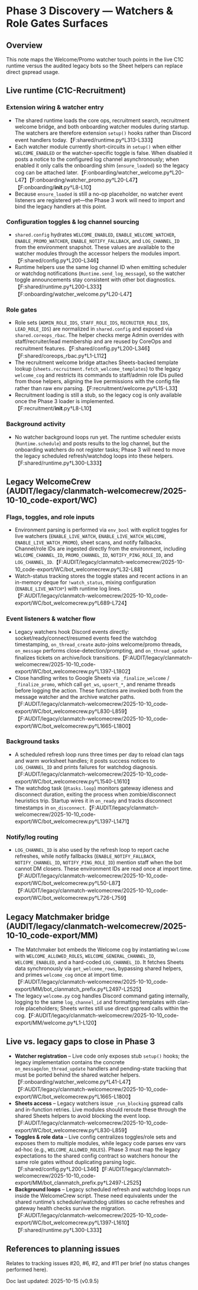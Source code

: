 # Phase 3 Discovery — Watchers & Role Gates Surfaces

## Overview
This note maps the Welcome/Promo watcher touch points in the live C1C runtime versus the audited legacy bots so the Sheet helpers can replace direct gspread usage.

## Live runtime (C1C-Recruitment)

### Extension wiring & watcher entry
- The shared runtime loads the core ops, recruitment search, recruitment welcome bridge, and both onboarding watcher modules during startup. The watchers are therefore extension `setup()` hooks rather than Discord event handlers today.【F:shared/runtime.py†L313-L333】
- Each watcher module currently short-circuits in `setup()` when either `WELCOME_ENABLED` or the watcher-specific toggle is false. When disabled it posts a notice to the configured log channel asynchronously; when enabled it only calls the onboarding shim (`ensure_loaded`) so the legacy cog can be attached later.【F:onboarding/watcher_welcome.py†L20-L47】【F:onboarding/watcher_promo.py†L20-L47】【F:onboarding/__init__.py†L8-L10】
- Because `ensure_loaded` is still a no-op placeholder, no watcher event listeners are registered yet—the Phase 3 work will need to import and bind the legacy handlers at this point.

### Configuration toggles & log channel sourcing
- `shared.config` hydrates `WELCOME_ENABLED`, `ENABLE_WELCOME_WATCHER`, `ENABLE_PROMO_WATCHER`, `ENABLE_NOTIFY_FALLBACK`, and `LOG_CHANNEL_ID` from the environment snapshot. These values are available to the watcher modules through the accessor helpers the modules import.【F:shared/config.py†L200-L346】
- Runtime helpers use the same log channel ID when emitting scheduler or watchdog notifications (`Runtime.send_log_message`), so the watcher toggle announcements stay consistent with other bot diagnostics.【F:shared/runtime.py†L200-L333】【F:onboarding/watcher_welcome.py†L20-L47】

### Role gates
- Role sets (`ADMIN_ROLE_IDS`, `STAFF_ROLE_IDS`, `RECRUITER_ROLE_IDS`, `LEAD_ROLE_IDS`) are normalized in `shared.config` and exposed via `shared.coreops_rbac`. The helper checks merge Admin overrides with staff/recruiter/lead membership and are reused by CoreOps and recruitment features.【F:shared/config.py†L200-L346】【F:shared/coreops_rbac.py†L1-L112】
- The recruitment welcome bridge attaches Sheets-backed template lookup (`sheets.recruitment.fetch_welcome_templates`) to the legacy `welcome_cog` and restricts its commands to staff/admin role IDs pulled from those helpers, aligning the live permissions with the config file rather than raw env parsing.【F:recruitment/welcome.py†L15-L33】
- Recruitment loading is still a stub, so the legacy cog is only available once the Phase 3 loader is implemented.【F:recruitment/__init__.py†L8-L10】

### Background activity
- No watcher background loops run yet. The runtime scheduler exists (`Runtime.schedule`) and posts results to the log channel, but the onboarding watchers do not register tasks; Phase 3 will need to move the legacy scheduled refresh/watchdog loops into these helpers.【F:shared/runtime.py†L300-L333】

## Legacy WelcomeCrew (AUDIT/legacy/clanmatch-welcomecrew/2025-10-10_code-export/WC)

### Flags, toggles, and role inputs
- Environment parsing is performed via `env_bool` with explicit toggles for live watchers (`ENABLE_LIVE_WATCH`, `ENABLE_LIVE_WATCH_WELCOME`, `ENABLE_LIVE_WATCH_PROMO`), sheet scans, and notify fallbacks. Channel/role IDs are ingested directly from the environment, including `WELCOME_CHANNEL_ID`, `PROMO_CHANNEL_ID`, `NOTIFY_PING_ROLE_ID`, and `LOG_CHANNEL_ID`.【F:AUDIT/legacy/clanmatch-welcomecrew/2025-10-10_code-export/WC/bot_welcomecrew.py†L32-L88】
- Watch-status tracking stores the toggle states and recent actions in an in-memory deque for `!watch_status`, mixing configuration (`ENABLE_LIVE_WATCH*`) with runtime log lines.【F:AUDIT/legacy/clanmatch-welcomecrew/2025-10-10_code-export/WC/bot_welcomecrew.py†L689-L724】

### Event listeners & watcher flow
- Legacy watchers hook Discord events directly: socket/ready/connect/resumed events feed the watchdog timestamping, `on_thread_create` auto-joins welcome/promo threads, `on_message` performs close-detection/prompting, and `on_thread_update` finalizes tickets on archive/lock transitions.【F:AUDIT/legacy/clanmatch-welcomecrew/2025-10-10_code-export/WC/bot_welcomecrew.py†L1397-L1802】
- Close handling writes to Google Sheets via `_finalize_welcome` / `_finalize_promo`, which call `get_ws`, `upsert_*`, and rename threads before logging the action. These functions are invoked both from the message watcher and the archive watcher paths.【F:AUDIT/legacy/clanmatch-welcomecrew/2025-10-10_code-export/WC/bot_welcomecrew.py†L830-L859】【F:AUDIT/legacy/clanmatch-welcomecrew/2025-10-10_code-export/WC/bot_welcomecrew.py†L1665-L1800】

### Background tasks
- A scheduled refresh loop runs three times per day to reload clan tags and warm worksheet handles; it posts success notices to `LOG_CHANNEL_ID` and prints failures for watchdog diagnosis.【F:AUDIT/legacy/clanmatch-welcomecrew/2025-10-10_code-export/WC/bot_welcomecrew.py†L1540-L1610】
- The watchdog task (`@tasks.loop`) monitors gateway idleness and disconnect duration, exiting the process when zombie/disconnect heuristics trip. Startup wires it in `on_ready` and tracks disconnect timestamps in `on_disconnect`.【F:AUDIT/legacy/clanmatch-welcomecrew/2025-10-10_code-export/WC/bot_welcomecrew.py†L1397-L1471】

### Notify/log routing
- `LOG_CHANNEL_ID` is also used by the refresh loop to report cache refreshes, while notify fallbacks (`ENABLE_NOTIFY_FALLBACK`, `NOTIFY_CHANNEL_ID`, `NOTIFY_PING_ROLE_ID`) mention staff when the bot cannot DM closers. These environment IDs are read once at import time.【F:AUDIT/legacy/clanmatch-welcomecrew/2025-10-10_code-export/WC/bot_welcomecrew.py†L50-L87】【F:AUDIT/legacy/clanmatch-welcomecrew/2025-10-10_code-export/WC/bot_welcomecrew.py†L726-L759】

## Legacy Matchmaker bridge (AUDIT/legacy/clanmatch-welcomecrew/2025-10-10_code-export/MM)
- The Matchmaker bot embeds the Welcome cog by instantiating `Welcome` with `WELCOME_ALLOWED_ROLES`, `WELCOME_GENERAL_CHANNEL_ID`, `WELCOME_ENABLED`, and a hard-coded `LOG_CHANNEL_ID`. It fetches Sheets data synchronously via `get_welcome_rows`, bypassing shared helpers, and primes `welcome_cog` once at import time.【F:AUDIT/legacy/clanmatch-welcomecrew/2025-10-10_code-export/MM/bot_clanmatch_prefix.py†L2497-L2525】
- The legacy `welcome.py` cog handles Discord command gating internally, logging to the same `log_channel_id` and formatting templates with clan-role placeholders; Sheets writes still use direct gspread calls within the cog.【F:AUDIT/legacy/clanmatch-welcomecrew/2025-10-10_code-export/MM/welcome.py†L1-L120】

## Live vs. legacy gaps to close in Phase 3
- **Watcher registration** – Live code only exposes stub `setup()` hooks; the legacy implementation contains the concrete `on_message`/`on_thread_update` handlers and pending-state tracking that must be ported behind the shared watcher helpers.【F:onboarding/watcher_welcome.py†L41-L47】【F:AUDIT/legacy/clanmatch-welcomecrew/2025-10-10_code-export/WC/bot_welcomecrew.py†L1665-L1800】
- **Sheets access** – Legacy watchers issue `_run_blocking` gspread calls and in-function retries. Live modules should reroute these through the shared Sheets helpers to avoid blocking the event loop.【F:AUDIT/legacy/clanmatch-welcomecrew/2025-10-10_code-export/WC/bot_welcomecrew.py†L830-L859】
- **Toggles & role data** – Live config centralizes toggles/role sets and exposes them to multiple modules, while legacy code parses env vars ad-hoc (e.g., `WELCOME_ALLOWED_ROLES`). Phase 3 must map the legacy expectations to the shared config contract so watchers honour the same role gates without duplicating parsing logic.【F:shared/config.py†L200-L346】【F:AUDIT/legacy/clanmatch-welcomecrew/2025-10-10_code-export/MM/bot_clanmatch_prefix.py†L2497-L2525】
- **Background loops** – Legacy scheduled refresh and watchdog loops run inside the WelcomeCrew script. These need equivalents under the shared runtime’s scheduler/watchdog utilities so cache refreshes and gateway health checks survive the migration.【F:AUDIT/legacy/clanmatch-welcomecrew/2025-10-10_code-export/WC/bot_welcomecrew.py†L1397-L1610】【F:shared/runtime.py†L300-L333】

## References to planning issues
Relates to tracking issues #20, #6, #2, and #11 per brief (no status changes performed here).

Doc last updated: 2025-10-15 (v0.9.5)
